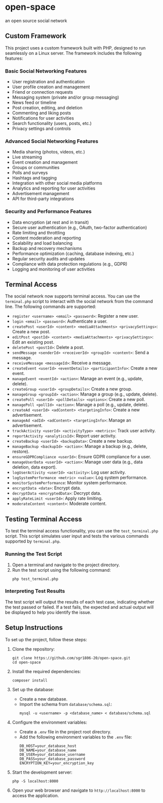 # open-space
an open source social network 

## Custom Framework

This project uses a custom framework built with PHP, designed to run seamlessly on a Linux server. The framework includes the following features:

### Basic Social Networking Features
- User registration and authentication
- User profile creation and management
- Friend or connection requests
- Messaging system (private and/or group messaging)
- News feed or timeline
- Post creation, editing, and deletion
- Commenting and liking posts
- Notifications for user activities
- Search functionality (users, posts, etc.)
- Privacy settings and controls

### Advanced Social Networking Features
- Media sharing (photos, videos, etc.)
- Live streaming
- Event creation and management
- Groups or communities
- Polls and surveys
- Hashtags and tagging
- Integration with other social media platforms
- Analytics and reporting for user activities
- Advertisement management
- API for third-party integrations

### Security and Performance Features
- Data encryption (at rest and in transit)
- Secure user authentication (e.g., OAuth, two-factor authentication)
- Rate limiting and throttling
- Content moderation and reporting
- Scalability and load balancing
- Backup and recovery mechanisms
- Performance optimization (caching, database indexing, etc.)
- Regular security audits and updates
- Compliance with data protection regulations (e.g., GDPR)
- Logging and monitoring of user activities

## Terminal Access

The social network now supports terminal access. You can use the `terminal.php` script to interact with the social network from the command line. The following commands are supported:

- `register <username> <email> <password>`: Register a new user.
- `login <email> <password>`: Authenticate a user.
- `createPost <userId> <content> <mediaAttachments> <privacySettings>`: Create a new post.
- `editPost <postId> <content> <mediaAttachments> <privacySettings>`: Edit an existing post.
- `deletePost <postId>`: Delete a post.
- `sendMessage <senderId> <receiverId> <groupId> <content>`: Send a message.
- `receiveMessage <messageId>`: Receive a message.
- `createEvent <userId> <eventDetails> <participantInfo>`: Create a new event.
- `manageEvent <eventId> <action>`: Manage an event (e.g., update, delete).
- `createGroup <userId> <groupDetails>`: Create a new group.
- `manageGroup <groupId> <action>`: Manage a group (e.g., update, delete).
- `createPoll <userId> <pollDetails> <options>`: Create a new poll.
- `managePoll <pollId> <action>`: Manage a poll (e.g., update, delete).
- `createAd <userId> <adContent> <targetingInfo>`: Create a new advertisement.
- `manageAd <adId> <adContent> <targetingInfo>`: Manage an advertisement.
- `trackActivity <userId> <activityType> <metrics>`: Track user activity.
- `reportActivity <analyticsId>`: Report user activity.
- `createBackup <userId> <backupData>`: Create a new backup.
- `manageBackup <backupId> <action>`: Manage a backup (e.g., delete, restore).
- `ensureGDPRCompliance <userId>`: Ensure GDPR compliance for a user.
- `manageUserData <userId> <action>`: Manage user data (e.g., data deletion, data export).
- `logUserActivity <userId> <activity>`: Log user activity.
- `logSystemPerformance <metric> <value>`: Log system performance.
- `monitorSystemPerformance`: Monitor system performance.
- `encryptData <data>`: Encrypt data.
- `decryptData <encryptedData>`: Decrypt data.
- `applyRateLimit <userId>`: Apply rate limiting.
- `moderateContent <content>`: Moderate content.

## Testing Terminal Access

To test the terminal access functionality, you can use the `test_terminal.php` script. This script simulates user input and tests the various commands supported by `terminal.php`.

### Running the Test Script

1. Open a terminal and navigate to the project directory.
2. Run the test script using the following command:
   ```
   php test_terminal.php
   ```

### Interpreting Test Results

The test script will output the results of each test case, indicating whether the test passed or failed. If a test fails, the expected and actual output will be displayed to help you identify the issue.

## Setup Instructions

To set up the project, follow these steps:

1. Clone the repository:
   ```
   git clone https://github.com/sgr1806-20/open-space.git
   cd open-space
   ```

2. Install the required dependencies:
   ```
   composer install
   ```

3. Set up the database:
   - Create a new database.
   - Import the schema from `database/schema.sql`:
     ```
     mysql -u <username> -p <database_name> < database/schema.sql
     ```

4. Configure the environment variables:
   - Create a `.env` file in the project root directory.
   - Add the following environment variables to the `.env` file:
     ```
     DB_HOST=your_database_host
     DB_NAME=your_database_name
     DB_USER=your_database_username
     DB_PASS=your_database_password
     ENCRYPTION_KEY=your_encryption_key
     ```

5. Start the development server:
   ```
   php -S localhost:8000
   ```

6. Open your web browser and navigate to `http://localhost:8000` to access the application.

